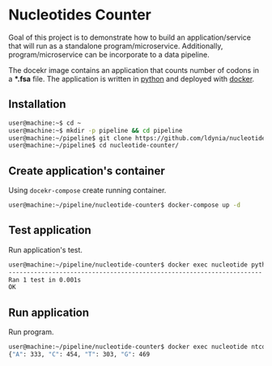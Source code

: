 # Nucleotides Counter
Goal of this project is to demonstrate how to build an application/service that will run as a standalone program/microservice. Additionally, program/microservice can be incorporate to a data pipeline.

The docekr image contains an application that counts number of codons in a **\*.fsa** file. The application is written in [python](https://www.python.org/) and deployed with [docker](https://docker.com/).


## Installation
```bash
user@machine:~$ cd ~
user@machine:~$ mkdir -p pipeline && cd pipeline
user@machine:~/pipeline$ git clone https://github.com/ldynia/nucleotide-counter
user@machine:~/pipeline$ cd nucleotide-counter/
```

## Create application's container
Using `docekr-compose` create running container.

```bash
user@machine:~/pipeline/nucleotide-counter$ docker-compose up -d
```

## Test application
Run application's test.

```bash
user@machine:~/pipeline/nucleotide-counter$ docker exec nucleotide python test/test.py
----------------------------------------------------------------------
Ran 1 test in 0.001s
OK
```

## Run application
Run program.

```bash
user@machine:~/pipeline/nucleotide-counter$ docker exec nucleotide ntcount data/dna.fsa
{"A": 333, "C": 454, "T": 303, "G": 469
```

